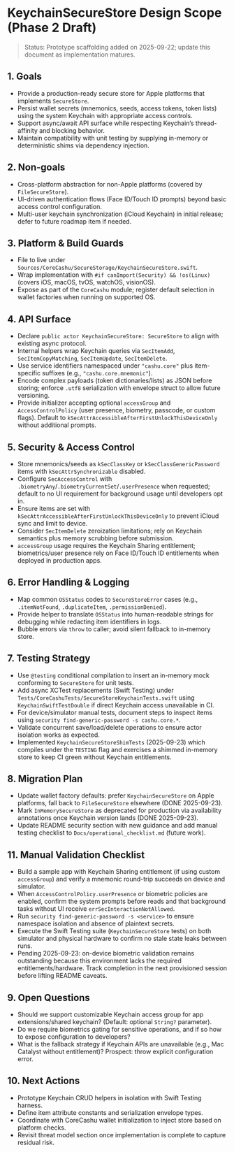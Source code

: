 # KeychainSecureStore Design Scope (Phase 2 Draft)

> Status: Prototype scaffolding added on 2025-09-22; update this document as implementation matures.

## 1. Goals
- Provide a production-ready secure store for Apple platforms that implements `SecureStore`.
- Persist wallet secrets (mnemonics, seeds, access tokens, token lists) using the system Keychain with appropriate access controls.
- Support async/await API surface while respecting Keychain’s thread-affinity and blocking behavior.
- Maintain compatibility with unit testing by supplying in-memory or deterministic shims via dependency injection.

## 2. Non-goals
- Cross-platform abstraction for non-Apple platforms (covered by `FileSecureStore`).
- UI-driven authentication flows (Face ID/Touch ID prompts) beyond basic access control configuration.
- Multi-user keychain synchronization (iCloud Keychain) in initial release; defer to future roadmap item if needed.

## 3. Platform & Build Guards
- File to live under `Sources/CoreCashu/SecureStorage/KeychainSecureStore.swift`.
- Wrap implementation with `#if canImport(Security) && !os(Linux)` (covers iOS, macOS, tvOS, watchOS, visionOS).
- Expose as part of the `CoreCashu` module; register default selection in wallet factories when running on supported OS.

## 4. API Surface
- Declare `public actor KeychainSecureStore: SecureStore` to align with existing async protocol.
- Internal helpers wrap Keychain queries via `SecItemAdd`, `SecItemCopyMatching`, `SecItemUpdate`, `SecItemDelete`.
- Use service identifiers namespaced under `"cashu.core"` plus item-specific suffixes (e.g., `"cashu.core.mnemonic"`).
- Encode complex payloads (token dictionaries/lists) as JSON before storing; enforce `.utf8` serialization with envelope struct to allow future versioning.
- Provide initializer accepting optional `accessGroup` and `AccessControlPolicy` (user presence, biometry, passcode, or custom flags). Default to `kSecAttrAccessibleAfterFirstUnlockThisDeviceOnly` without additional prompts.

## 5. Security & Access Control
- Store mnemonics/seeds as `kSecClassKey` or `kSecClassGenericPassword` items with `kSecAttrSynchronizable` disabled.
- Configure `SecAccessControl` with `.biometryAny`/`.biometryCurrentSet`/`.userPresence` when requested; default to no UI requirement for background usage until developers opt in.
- Ensure items are set with `kSecAttrAccessibleAfterFirstUnlockThisDeviceOnly` to prevent iCloud sync and limit to device.
- Consider `SecItemDelete` zeroization limitations; rely on Keychain semantics plus memory scrubbing before submission.
- `accessGroup` usage requires the Keychain Sharing entitlement; biometrics/user presence rely on Face ID/Touch ID entitlements when deployed in production apps.

## 6. Error Handling & Logging
- Map common `OSStatus` codes to `SecureStoreError` cases (e.g., `.itemNotFound`, `.duplicateItem`, `.permissionDenied`).
- Provide helper to translate `OSStatus` into human-readable strings for debugging while redacting item identifiers in logs.
- Bubble errors via `throw` to caller; avoid silent fallback to in-memory store.

## 7. Testing Strategy
- Use `@testing` conditional compilation to insert an in-memory mock conforming to `SecureStore` for unit tests.
- Add async XCTest replacements (Swift Testing) under `Tests/CoreCashuTests/SecureStoreKeychainTests.swift` using `KeychainSwiftTestDouble` if direct Keychain access unavailable in CI.
- For device/simulator manual tests, document steps to inspect items using `security find-generic-password -s cashu.core.*`.
- Validate concurrent save/load/delete operations to ensure actor isolation works as expected.
- Implemented `KeychainSecureStoreShimTests` (2025-09-23) which compiles under the `TESTING` flag and exercises a shimmed in-memory store to keep CI green without Keychain entitlements.

## 8. Migration Plan
- Update wallet factory defaults: prefer `KeychainSecureStore` on Apple platforms, fall back to `FileSecureStore` elsewhere (DONE 2025-09-23).
- Mark `InMemorySecureStore` as deprecated for production via availability annotations once Keychain version lands (DONE 2025-09-23).
- Update README security section with new guidance and add manual testing checklist to `Docs/operational_checklist.md` (future work).

## 11. Manual Validation Checklist
- Build a sample app with Keychain Sharing entitlement (if using custom `accessGroup`) and verify a mnemonic round-trip succeeds on device and simulator.
- When `AccessControlPolicy.userPresence` or biometric policies are enabled, confirm the system prompts before reads and that background tasks without UI receive `errSecInteractionNotAllowed`.
- Run `security find-generic-password -s <service>` to ensure namespace isolation and absence of plaintext secrets.
- Execute the Swift Testing suite (`KeychainSecureStore` tests) on both simulator and physical hardware to confirm no stale state leaks between runs.
- Pending 2025-09-23: on-device biometric validation remains outstanding because this environment lacks the required entitlements/hardware. Track completion in the next provisioned session before lifting README caveats.

## 9. Open Questions
- Should we support customizable Keychain access group for app extensions/shared keychain? (Default: optional `String?` parameter).
- Do we require biometrics gating for sensitive operations, and if so how to expose configuration to developers?
- What is the fallback strategy if Keychain APIs are unavailable (e.g., Mac Catalyst without entitlement)? Prospect: throw explicit configuration error.

## 10. Next Actions
- Prototype Keychain CRUD helpers in isolation with Swift Testing harness.
- Define item attribute constants and serialization envelope types.
- Coordinate with CoreCashu wallet initialization to inject store based on platform checks.
- Revisit threat model section once implementation is complete to capture residual risk.
